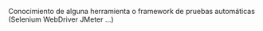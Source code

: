 Conocimiento de alguna herramienta o framework de pruebas automáticas (Selenium WebDriver JMeter ...)